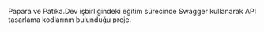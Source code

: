 Papara ve Patika.Dev işbirliğindeki eğitim sürecinde Swagger kullanarak API tasarlama kodlarının bulunduğu proje.
